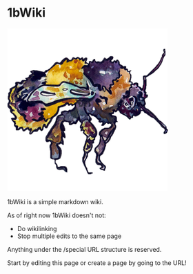 # 1bWiki

<img src="/static/logo.png" >

1bWiki is a simple markdown wiki.

As of right now 1bWiki doesn't not:

* Do wikilinking
* Stop multiple edits to the same page

Anything under the /special URL structure is reserved.

Start by editing this page or create a page by going to the URL!